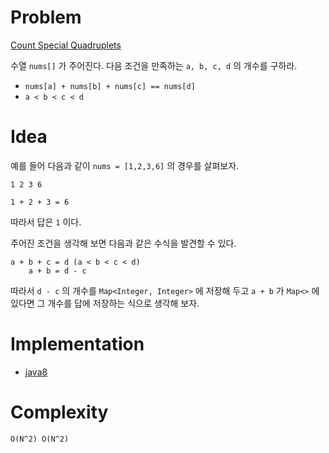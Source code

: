 # Problem

[Count Special Quadruplets](https://leetcode.com/problems/count-special-quadruplets/)

수열 `nums[]` 가 주어진다. 다음 조건을 만족하는 `a, b, c, d` 의 개수를 구하라.

* `nums[a] + nums[b] + nums[c] == nums[d]`
* `a < b < c < d`

# Idea

예를 들어 다음과 같이 `nums = [1,2,3,6]` 의 경우를 살펴보자.

```
1 2 3 6

1 + 2 + 3 = 6
```

따라서 답은 `1` 이다.

주어진 조건을 생각해 보면 다음과 같은 수식을 발견할 수 있다.

```
a + b + c = d (a < b < c < d)
    a + b = d - c
```

따라서 `d - c` 의 개수를 `Map<Integer, Integer>` 에 저장해 두고 `a +
b` 가 `Map<>` 에 있다면 그 개수를 답에 저장하는 식으로 생각해 보자.

# Implementation

* [java8](MainApp.java)

# Complexity

```
O(N^2) O(N^2)
```
